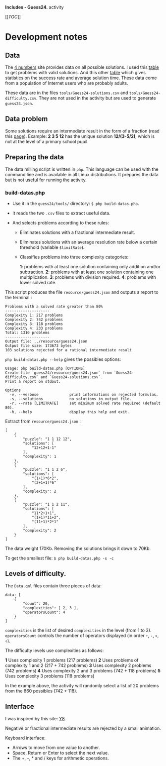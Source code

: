 **Includes - Guess24.** activity

[[_TOC_]]

# Development notes

## Data

The [4 numbers](https://www.4nums.com/game/) site provides data on all possible solutions.
I used this [table](https://www.4nums.com/solutions/allsolutions/) to get problems with valid solutions.
And this other [table](https://www.4nums.com/game/difficulties/) which gives statistics on the success rate and average solution time.
These data come from a population of Internet users who are probably adults.

These data are in the files `tools/Guess24-solutions.csv` and `tools/Guess24-difficulty.csv`. They are not used in the activity but are used to generate
`guess24.json`.

## Data problem

Some solutions require an intermediate result in the form of a fraction (read this [page](https://www.4nums.com/solutions/fractions/)).
Example: **2 3 5 12** has the unique solution **12/(3-5/2)**, which is not at the level of a primary school pupil.

## Preparing the data

The data milling script is written in `php`. This language can be used with the command line and is available in all Linux distributions.
It prepares the data but is not useful for running the activity.

### build-datas.php

* Use it in the `guess24/tools/` directory: `$ php build-datas.php`.
* It reads the two `.csv` files to extract useful data.
* And selects problems according to these rules:

    * Eliminates solutions with a fractional intermediate result.
    * Eliminates solutions with an average resolution rate below a certain threshold (variable `$limitRate`).
    * Classifies problems into three complexity categories:
    
        **1**: problems with at least one solution containing only addition and/or subtraction.
        **2**: problems with at least one solution containing one multiplication.
        **3**: problems with division required.
        **4**: problems with lower solved rate.

This script produces the file `resource/guess24.json` and outputs a report to the terminal :

    Problems with a solved rate greater than 80%
    --------------------
    Complexity 1: 217 problems
    Complexity 2: 742 problems
    Complexity 3: 118 problems
    Complexity 4: 233 problems
    Total: 1310 problems
    --------------------
    Output file: ../resource/guess24.json
    Output file size: 173673 bytes
    103 solutions rejected for a rational intermediate result

`php build-datas.php --help` gives the possibles options:

    Usage: php build-datas.php [OPTIONS]
    Create file `guess24/resource/guess24.json` from `Guess24-difficulty.csv` and `Guess24-solutions.csv`.
    Print a report on stdout.
    
    Options
      -v, --verbose              print informations on rejected formulas.
      -s, --solutions            no solutions in output file.
      -r, --rate [LIMITRATE]     set minimum solved rate required (default 80).
      -h, --help                 display this help and exit.

Extract from `resource/guess24.json` :

    [
        {
            "puzzle": "1 1 12 12",
            "solutions": [
                "12+12+1-1"
            ],
            "complexity": 1
        },
        {
            "puzzle": "1 1 2 6",
            "solutions": [
                "(1+1)*6*2",
                "(2+1+1)*6"
            ],
            "complexity": 2
        },
        {
            "puzzle": "1 1 2 11",
            "solutions": [
                "11*2+1+1",
                "(1+1)*11+2",
                "(11+1)*2*1"
            ],
            "complexity": 2
        }
    ]

The data weight 170Kb.
Removing the solutions brings it down to 70Kb.

To get the smallest file: `$ php build-datas.php -s -c`

## Levels of difficulty.

The `Data.qml` files contain three pieces of data:

    data: [
        {
            "count": 20,
            "complexities": [ 2, 3 ],
            "operatorsCount": 4
        }
    ]

`complexities` is the list of desired `complexities` in the level (from 1 to 3).
`operatorsCount` controls the number of operators displayed (in order `+`, `-`, `×`, `÷`).

The difficulty levels use complexities as follows:

  **1** Uses complexity 1 problems (217 problems)
  **2** Uses problems of complexity 1 and 2 (217 + 742 problems)
  **3** Uses complexity 2 problems (742 problems)
  **4** Uses complexity 2 and 3 problems (742 + 118 problems)
  **5** Uses complexity 3 problems (118 problems)

In the example above, the activity will randomly select a list of 20 problems from the 860 possibles (742 + 118).

## Interface

I was inspired by this site: [Y8](https://fr.y8.com/games/make_24).

Negative or fractional intermediate results are rejected by a small animation.

Keyboard interface:

  * Arrows to move from one value to another.
  * Space, Return or Enter to select the next value.
  * The +, -, * and / keys for arithmetic operations.

